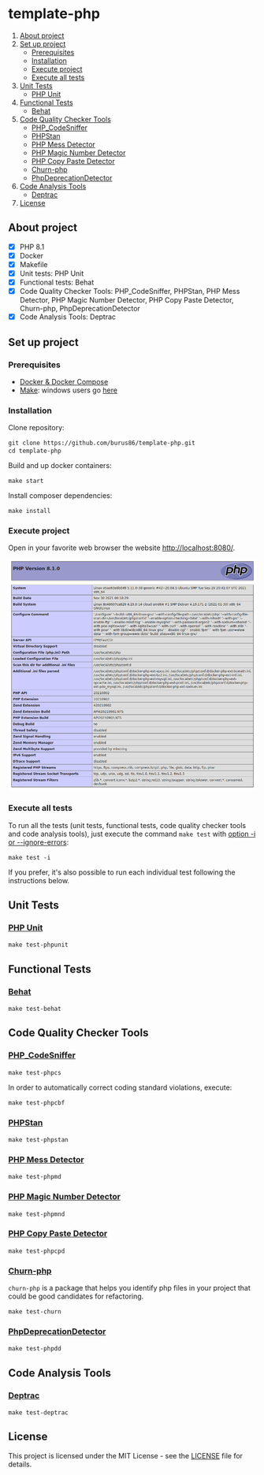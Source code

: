 # template-php

1. [About project](#about-project)
1. [Set up project](#set-up-project)
   * [Prerequisites](#prerequisites)
   * [Installation](#installation)
   * [Execute project](#execute-project)
   * [Execute all tests](#execute-all-tests)
1. [Unit Tests](#unit-tests)
   * [PHP Unit](#php-unit)
1. [Functional Tests](#functional-tests)
    * [Behat](#behat)
1. [Code Quality Checker Tools](#code-quality-checker-tools)
   * [PHP_CodeSniffer](#php_codesniffer)
   * [PHPStan](#phpstan)
   * [PHP Mess Detector](#php-mess-detector)
   * [PHP Magic Number Detector](#php-magic-number-detector)
   * [PHP Copy Paste Detector](#php-copy-paste-detector)
   * [Churn-php](#churn-php)
   * [PhpDeprecationDetector](#PhpDeprecationDetector)
1. [Code Analysis Tools](#code-analysis-tools)
   * [Deptrac](#deptrac)
1. [License](#license)

## About project
- [x] PHP 8.1
- [x] Docker
- [x] Makefile
- [x] Unit tests: PHP Unit
- [x] Functional tests: Behat
- [x] Code Quality Checker Tools: PHP_CodeSniffer, PHPStan, PHP Mess Detector, PHP Magic Number Detector, PHP Copy Paste Detector, Churn-php, PhpDeprecationDetector
- [x] Code Analysis Tools: Deptrac

## Set up project

### Prerequisites
- [Docker & Docker Compose](https://docs.docker.com/compose/install/)
- [Make](https://www.gnu.org/software/make/): windows users go [here](http://gnuwin32.sourceforge.net/packages/make.htm)

### Installation

Clone repository:

    git clone https://github.com/burus86/template-php.git
    cd template-php

Build and up docker containers:

    make start

Install composer dependencies:

    make install

### Execute project

Open in your favorite web browser the website [http://localhost:8080/](http://localhost:8080/).

![Captura](public/images/phpinfo.png)

### Execute all tests

To run all the tests (unit tests, functional tests, code quality checker tools and code analysis tools), just execute the command `make test` with [option -i or --ignore-errors](https://www.gnu.org/software/make/manual/make.html#Options-Summary):

    make test -i

If you prefer, it's also possible to run each individual test following the instructions below.

## Unit Tests

### [PHP Unit](https://github.com/sebastianbergmann/phpunit)

    make test-phpunit

## Functional Tests

### [Behat](https://github.com/Behat/Behat)

    make test-behat

## Code Quality Checker Tools

### [PHP_CodeSniffer](https://github.com/squizlabs/php_codesniffer)

    make test-phpcs

In order to automatically correct coding standard violations, execute:

    make test-phpcbf

### [PHPStan](https://github.com/phpstan/phpstan)

    make test-phpstan

### [PHP Mess Detector](https://github.com/phpmd/phpmd)

    make test-phpmd

### [PHP Magic Number Detector](https://github.com/povils/phpmnd)

    make test-phpmnd

### [PHP Copy Paste Detector](https://github.com/sebastianbergmann/phpcpd)

    make test-phpcpd

### [Churn-php](https://github.com/bmitch/churn-php)

`churn-php` is a package that helps you identify php files in your project that could be good candidates for refactoring.

    make test-churn

### [PhpDeprecationDetector](https://github.com/wapmorgan/PhpDeprecationDetector)

    make test-phpdd

## Code Analysis Tools

### [Deptrac](https://github.com/qossmic/deptrac)

    make test-deptrac

## License
This project is licensed under the MIT License - see the [LICENSE](LICENSE) file for details.
